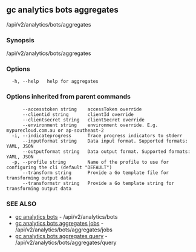 ## gc analytics bots aggregates

/api/v2/analytics/bots/aggregates

### Synopsis

/api/v2/analytics/bots/aggregates

### Options

```
  -h, --help   help for aggregates
```

### Options inherited from parent commands

```
      --accesstoken string    accessToken override
      --clientid string       clientId override
      --clientsecret string   clientSecret override
      --environment string    environment override. E.g. mypurecloud.com.au or ap-southeast-2
  -i, --indicateprogress      Trace progress indicators to stderr
      --inputformat string    Data input format. Supported formats: YAML, JSON
      --outputformat string   Data output format. Supported formats: YAML, JSON
  -p, --profile string        Name of the profile to use for configuring the cli (default "DEFAULT")
      --transform string      Provide a Go template file for transforming output data
      --transformstr string   Provide a Go template string for transforming output data
```

### SEE ALSO

* [gc analytics bots](gc_analytics_bots.html)	 - /api/v2/analytics/bots
* [gc analytics bots aggregates jobs](gc_analytics_bots_aggregates_jobs.html)	 - /api/v2/analytics/bots/aggregates/jobs
* [gc analytics bots aggregates query](gc_analytics_bots_aggregates_query.html)	 - /api/v2/analytics/bots/aggregates/query


